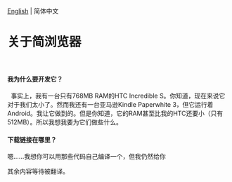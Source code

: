 [English](./ABOUT.md) | 简体中文
# 关于简浏览器
 
#### 我为什么要开发它？
 
事实上，我有一台只有768MB RAM的HTC Incredible S。你知道，现在来说它对于我们太小了。然而我还有一台亚马逊Kindle Paperwhite 3，但它运行着Android。我让它做到的。但是你知道，它的RAM甚至比我的HTC还要小（只有512MB）。所以我想我要为它们做些什么。

#### 下载链接在哪里？

嗯......我想你可以用那些代码自己编译一个，但我仍然给你

其余内容等待被翻译。
